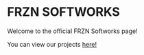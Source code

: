 # FRZN SOFTWORKS

Welcome to the official FRZN Softworks page!

You can view our projects [here!]("here!" "[https://frzn.fun](https://github.com/orgs/FRZNSoftworks/projects/1)https://github.com/orgs/FRZNSoftworks/projects/1")

